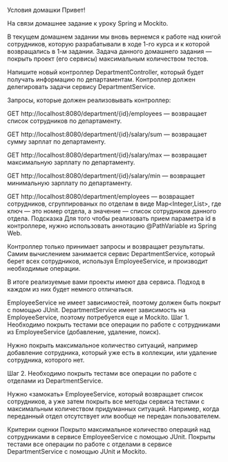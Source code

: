 Условия домашки
Привет!

На связи домашнее задание к уроку Spring и Mockito.

В текущем домашнем задании мы вновь вернемся к работе над книгой сотрудников, которую разрабатывали в ходе 1-го курса и к которой возвращались в 1-м задании. Задача данного домашнего задания — покрыть проект (его сервисы) максимальным количеством тестов.

Напишите новый контроллер DepartmentController, который будет получать информацию по департаментам. Контроллер должен делегировать задачи сервису DepartmentService.

Запросы, которые должен реализовывать контроллер:


GET http://localhost:8080/department/{id}/employees
— возвращает список сотрудников по департаменту.

GET http://localhost:8080/department/{id}/salary/sum
— возвращает сумму зарплат по департаменту.

GET http://localhost:8080/department/{id}/salary/max
— возвращает максимальную зарплату по департаменту.

GET http://localhost:8080/department/{id}/salary/min
— возвращает минимальную зарплату по департаменту.

GET http://localhost:8080/department/employees
— возвращает сотрудников, сгруппированых по отделам в виде Map<Integer,List<Employees>>, где ключ — это номер отдела, а значение — список сотрудников данного отдела.
Подсказка
Для того чтобы реализовать прием параметра id в контроллере, нужно использовать аннотацию @PathVariable из Spring Web.

Контроллер только принимает запросы и возвращает результаты. Самим вычислением занимается сервис DepartmentService, который берет всех сотрудников, используя EmployeeService, и производит необходимые операции.

В итоге реализуемые вами проекты имеют два сервиса. Подход в каждом из них будет немного отличаться.

EmployeeService не имеет зависимостей, поэтому должен быть покрыт с помощью JUnit.
DepartmentService имеет зависимость на EmployeeService, поэтому потребуется еще и Mockito.
Шаг 1. Необходимо покрыть тестами все операции по работе с сотрудниками из EmployeeService (добавление, удаление, поиск).

Нужно покрыть максимальное количество ситуаций, например добавление сотрудника, который уже есть в коллекции, или удаление сотрудника, которого нет.

Шаг 2. Необходимо покрыть тестами все операции по работе с отделами из DepartmentService.

Нужно «замокать» EmployeeService, который возвращает список сотрудников, а уже затем покрыть все методы сервиса тестами с максимальным количеством придуманных ситуаций. Например, когда переданный отдел отсутствует или вообще не передан пользователем.

Критерии оценки
Покрыто максимальное количество операций над сотрудниками в сервисе EmployeeService с помощью JUnit.
Покрыты тестами все операции по работе с отделами в сервисе DepartmentService с помощью JUnit и Mockito.

